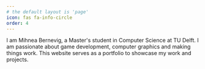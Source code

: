 ```yaml
---
# the default layout is 'page'
icon: fas fa-info-circle
order: 4
---
```

<!-- 
> Add Markdown syntax content to file `_tabs/about.md`{: .filepath } and it will show up on this page.
{: .prompt-tip } -->

I am Mihnea Bernevig, a Master's student in Computer Science at TU Delft. I am passionate about game development, computer graphics and making things work. This website serves as a portfolio to showcase my work and projects.
